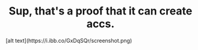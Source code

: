 <h1 align="center">Sup, that's a proof that it can create accs.</h1>
[alt text](https://i.ibb.co/GxDqSQr/screenshot.png)
